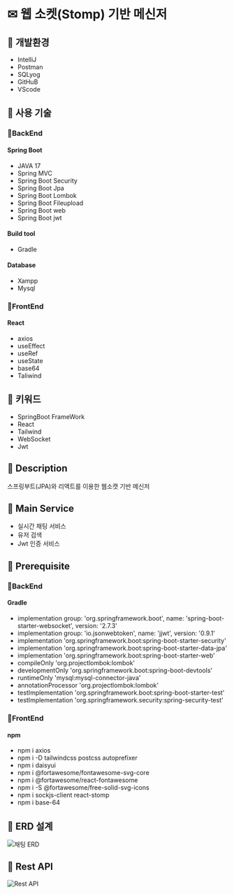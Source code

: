 # ✉ 웹 소켓(Stomp) 기반 메신저
## 📝 개발환경
* IntelliJ
* Postman
* SQLyog
* GitHuB
* VScode
## 📝 사용 기술
### 📌BackEnd
#### Spring Boot
* JAVA 17
* Spring MVC
* Spring Boot Security
* Spring Boot Jpa
* Spring Boot Lombok
* Spring Boot Fileupload
* Spring Boot web
* Spring Boot jwt

#### Build tool
* Gradle

#### Database
* Xampp
* Mysql

### 📌FrontEnd
#### React
* axios
* useEffect
* useRef
* useState
* base64
* Taliwind

## 📝 키워드 
* SpringBoot FrameWork
* React
* Tailwind
* WebSocket
* Jwt

## 📝 Description
스프링부트(JPA)와 리액트를 이용한 웹소캣 기반 메신저

## 📝 Main Service
* 실시간 채팅 서비스
* 유저 검색
* Jwt 인증 서비스

## 📝 Prerequisite
### 📌BackEnd
#### Gradle
* implementation group: 'org.springframework.boot', name: 'spring-boot-starter-websocket', version: '2.7.3'
*	implementation group: 'io.jsonwebtoken', name: 'jjwt', version: '0.9.1'
*	implementation 'org.springframework.boot:spring-boot-starter-security'
*	implementation 'org.springframework.boot:spring-boot-starter-data-jpa'
*	implementation 'org.springframework.boot:spring-boot-starter-web'
*	compileOnly 'org.projectlombok:lombok'
*	developmentOnly 'org.springframework.boot:spring-boot-devtools'
*	runtimeOnly 'mysql:mysql-connector-java'
*	annotationProcessor 'org.projectlombok:lombok'
*	testImplementation 'org.springframework.boot:spring-boot-starter-test'
*	testImplementation 'org.springframework.security:spring-security-test'

### 📌FrontEnd
#### npm
* npm i axios
* npm i -D tailwindcss postcss autoprefixer
* npm i daisyui
* npm i @fortawesome/fontawesome-svg-core
* npm i @fortawesome/react-fontawesome
* npm i -S @fortawesome/free-solid-svg-icons
* npm i sockjs-client react-stomp
* npm i base-64

## 📝 ERD 설계
![채팅 ERD](https://user-images.githubusercontent.com/105466435/193568662-0e8c3e3c-10e1-410e-8bbe-05e2f6c10b3c.png)

## 📝 Rest API
![Rest API](https://user-images.githubusercontent.com/105466435/193569196-70814853-b143-4780-9ae1-20ef91d761d1.png)


